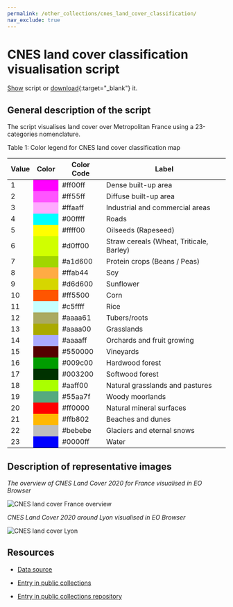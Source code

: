 ```yaml
---
permalink: /other_collections/cnes_land_cover_classification/
nav_exclude: true
---
```


# CNES land cover classification visualisation script

<a href="#" id='togglescript'>Show</a> script or [download](script.js){:target="_blank"} it.
<div id='script_view' style="display:none">
{% highlight javascript %}
{% include_relative script.js %}
{% endhighlight %}
</div>

## General description of the script
The script visualises land cover over Metropolitan France using a 23-categories nomenclature.

Table 1: Color legend for CNES land cover classification map
<table>
  <thead>
    <tr>
      <th>Value</th>
      <th>Color</th>
      <th>Color Code</th>
      <th>Label</th>
    </tr>
  </thead>
  <tbody>
    <tr>
      <td>1</td>
      <td bgcolor="#ff00ff"></td>
      <td>#ff00ff</td>
      <td>Dense built-up area</td>
    </tr>
    <tr>
      <td>2</td>
      <td bgcolor="#ff55ff"></td>
      <td>#ff55ff</td>
      <td>Diffuse built-up area</td>
    </tr>
    <tr>
      <td>3</td>
      <td bgcolor="#ffaaff"></td>
      <td>#ffaaff</td>
      <td>Industrial and commercial areas</td>
    </tr>
    <tr>
      <td>4</td>
      <td bgcolor="#00ffff"></td>
      <td>#00ffff</td>
      <td>Roads</td>
    </tr>
    <tr>
      <td>5</td>
      <td bgcolor="#ffff00"></td>
      <td>#ffff00</td>
      <td>Oilseeds (Rapeseed)</td>
    </tr>
    <tr>
      <td>6</td>
      <td bgcolor="#d0ff00"></td>
      <td>#d0ff00</td>
      <td>Straw cereals (Wheat, Triticale, Barley)</td>
    </tr>
    <tr>
      <td>7</td>
      <td bgcolor="#a1d600"></td>
      <td>#a1d600</td>
      <td>Protein crops (Beans / Peas)</td>
    </tr>
    <tr>
      <td>8</td>
      <td bgcolor="#ffab44"></td>
      <td>#ffab44</td>
      <td>Soy</td>
    </tr>
    <tr>
      <td>9</td>
      <td bgcolor="#d6d600"></td>
      <td>#d6d600</td>
      <td>Sunflower</td>
    </tr>
    <tr>
      <td>10</td>
      <td bgcolor="#ff5500"></td>
      <td>#ff5500</td>
      <td>Corn</td>
    </tr>
    <tr>
      <td>11</td>
      <td bgcolor="#c5ffff"></td>
      <td>#c5ffff</td>
      <td>Rice</td>
    </tr>
    <tr>
      <td>12</td>
      <td bgcolor="#aaaa61"></td>
      <td>#aaaa61</td>
      <td>Tubers/roots</td>
    </tr>
    <tr>
      <td>13</td>
      <td bgcolor="#aaaa00"></td>
      <td>#aaaa00</td>
      <td>Grasslands</td>
    </tr>
    <tr>
      <td>14</td>
      <td bgcolor="#aaaaff"></td>
      <td>#aaaaff</td>
      <td>Orchards and fruit growing</td>
    </tr>
    <tr>
      <td>15</td>
      <td bgcolor="#550000"></td>
      <td>#550000</td>
      <td>Vineyards</td>
    </tr>
    <tr>
      <td>16</td>
      <td bgcolor="#009c00"></td>
      <td>#009c00</td>
      <td>Hardwood forest</td>
    </tr>
    <tr>
      <td>17</td>
      <td bgcolor="#003200"></td>
      <td>#003200</td>
      <td>Softwood forest</td>
    </tr>
    <tr>
      <td>18</td>
      <td bgcolor="#aaff00"></td>
      <td>#aaff00</td>
      <td>Natural grasslands and pastures</td>
    </tr>
    <tr>
      <td>19</td>
      <td bgcolor="#55aa7f"></td>
      <td>#55aa7f</td>
      <td>Woody moorlands</td>
    </tr>
    <tr>
      <td>20</td>
      <td bgcolor="#ff0000"></td>
      <td>#ff0000</td>
      <td>Natural mineral surfaces</td>
    </tr>
    <tr>
      <td>21</td>
      <td bgcolor="#ffb802"></td>
      <td>#ffb802</td>
      <td>Beaches and dunes</td>
    </tr>
    <tr>
      <td>22</td>
      <td bgcolor="#bebebe"></td>
      <td>#bebebe</td>
      <td>Glaciers and eternal snows</td>
    </tr>
    <tr>
      <td>23</td>
      <td bgcolor="#0000ff"></td>
      <td>#0000ff</td>
      <td>Water</td>
    </tr>
  </tbody>
</table>

## Description of representative images
*The overview of CNES Land Cover 2020 for France visualised in EO Browser*

![CNES land cover France overview](fig/cnes-land-cover-map-france-overview.png)

*CNES Land Cover 2020 around Lyon visualised in EO Browser*

![CNES land cover Lyon](fig/cnes-land-cover-map-lyon.png)

## Resources

- [Data source](https://www.theia-land.fr/en/product/land-cover-map/)

- [Entry in public collections](https://collections.sentinel-hub.com/cnes-land-cover-map/)

- [Entry in public collections repository](https://github.com/sentinel-hub/public-collections/tree/main/collections/cnes-land-cover-map/)
